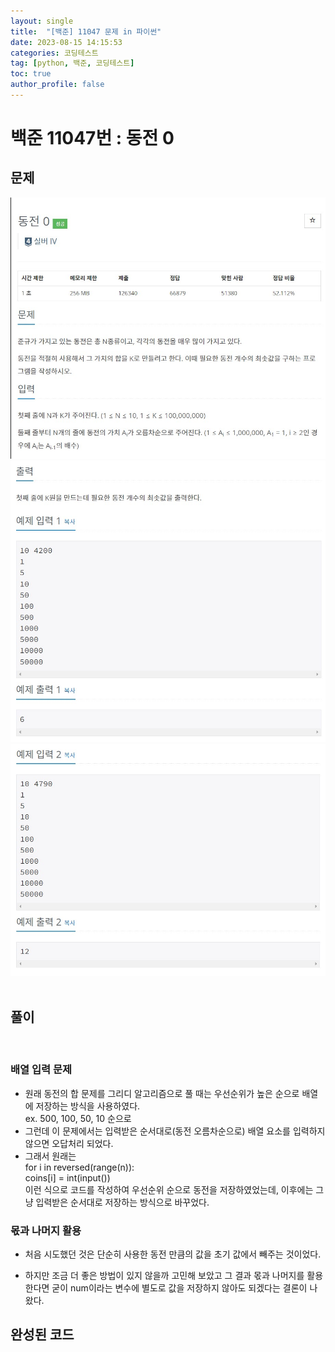 ```yaml
---
layout: single
title:  "[백준] 11047 문제 in 파이썬"
date: 2023-08-15 14:15:53
categories: 코딩테스트
tag: [python, 백준, 코딩테스트]
toc: true
author_profile: false
---
```


# 백준 11047번 : 동전 0

## 문제
![1](/images/baekjoon/11047/1.jpg)
![2](/images/baekjoon/11047/2.jpg)
![3](/images/baekjoon/11047/3.jpg)
<br><br>

## 풀이
<script src="https://gist.github.com/BEANyyy/8b4e89b1363052afac12090cdc687a39.js"></script>
<br>

### 배열 입력 문제

- 원래 동전의 합 문제를 그리디 알고리즘으로 풀 때는 우선순위가 높은 순으로 배열에 저장하는 방식을 사용하였다. <br>
ex. 500, 100, 50, 10 순으로 <br>
- 그런데 이 문제에서는 입력받은 순서대로(동전 오름차순으로) 배열 요소를 입력하지 않으면 오답처리 되었다.<br>
- 그래서 원래는 <br>
  for i in reversed(range(n)):<br>
  coins[i] = int(input())<br>
  이런 식으로 코드를 작성하여 우선순위 순으로 동전을 저장하였었는데, 이후에는 그냥 입력받은 순서대로 저장하는 방식으로 바꾸었다.


### 몫과 나머지 활용
- 처음 시도했던 것은 단순히 사용한 동전 만큼의 값을 초기 값에서 빼주는 것이었다.
  <script src="https://gist.github.com/BEANyyy/11306cd242c98f92472fcd927cb89aa1.js"></script>

- 하지만 조금 더 좋은 방법이 있지 않을까 고민해 보았고 그 결과 몫과 나머지를 활용한다면 굳이 num이라는 변수에 별도로 값을 저장하지 않아도 되겠다는 결론이 나왔다.

## 완성된 코드
<script src="https://gist.github.com/BEANyyy/8b4e89b1363052afac12090cdc687a39.js"></script>